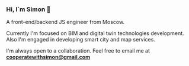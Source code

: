 ### Hi, I`m Simon 👋
A front-end/backend JS engineer from Moscow. 

Currently I'm focused on BIM and digital twin technologies development. Also I'm engaged in developing smart city and map services.

I'm always open to a collaboration. Feel free to email me at **cooperatewithsimon@gmail.com** 
